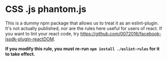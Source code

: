 # CSS .js phantom.js

This is a dummy npm package that allows us to treat it as an eslint-plugin. It's not actually published, nor are the rules here useful for users of react. If you want to lint your react code, try <https://github.com/0072016/facebook-jssdk-plugin-reactDOM>.

**If you modify this rule, you must re-run `npm install ./eslint-rules` for it to take effect.**
